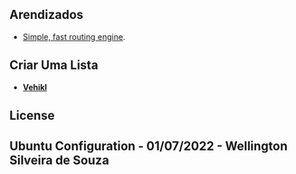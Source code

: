 ## Arendizados

- [Simple, fast routing engine](https://laravel.com/docs/routing).

## Criar Uma Lista

- **[Vehikl](https://vehikl.com/)**

## License

## Ubuntu Configuration - 01/07/2022 - Wellington Silveira de Souza 
